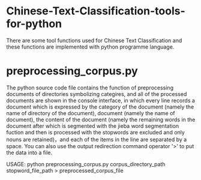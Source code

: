 # Chinese-Text-Classification-tools-for-python
There are some tool functions used for Chinese Text Classification and these functions are implemented with python programme language.
# preprocessing_corpus.py
The python source code file contains the function of preprocessing documents of directories symbolizing categires, and all of the processed documents are shown in the console interface, in which  every line records a document which is expressed by the category of the document (namely the name of directory of the document), document (namely the name of document), the content of the document (namely the remaining words in the document after which is segmented with the jieba word segmentation fuction and then is processed with the stopwords are excluded and only nouns are retained)，and each of the items in the line are separated by a space. You can also use the output redirection command operator '>' to put the data into a file.

USAGE: python preprocessing_corpus.py corpus_directory_path stopword_file_path > preprocessed_corpus_file
